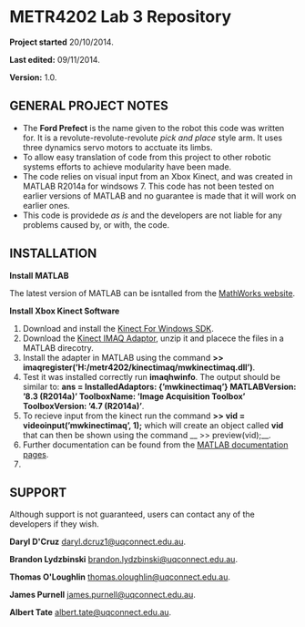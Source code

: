 METR4202 Lab 3 Repository
=========================
 __Project started__ 20/10/2014.
 
 __Last edited:__  09/11/2014.

__Version:__  1.0.
 
GENERAL PROJECT NOTES
-----------
- The __Ford Prefect__ is the name given to the robot this code was written for.  It is a revolute-revolute-revolute *pick and    place* style arm.  It uses three dynamics servo motors to acctuate its limbs.
- To allow easy translation of code from this project to other robotic systems efforts to achieve modularity have been made.
- The code relies on visual input from an Xbox Kinect, and was created in MATLAB R2014a for windsows 7.  This code has not been tested on earlier versions of MATLAB and no guarantee is made that it will work on earlier ones.
- This code is providede *as is* and the developers are not liable for any problems caused by, or with, the code.

INSTALLATION
-----------
__Install MATLAB__

The latest version of MATLAB can be isntalled from the [MathWorks website](http://www.mathworks.com.au/products/matlab/).

__Install Xbox Kinect Software__

1. Download and install the [Kinect For Windows SDK](http://www.microsoft.com/en-au/download/details.aspx?id=40278).
2. Download the [Kinect IMAQ Adaptor](http://robotics.itee.uq.edu.au/~metr4202/kinect/kinectimaq.zip), unzip it and placece the files in a MATLAB direcotry.
3. Install the adapter in MATLAB using the command __>> imaqregister(’H:/metr4202/kinectimaq/mwkinectimaq.dll’)__.
4. Test it was installed correctly run __imaqhwinfo__.  The output should be similar to:
   __ans = InstalledAdaptors: {’mwkinectimaq’} MATLABVersion: ’8.3 (R2014a)’ ToolboxName: ’Image Acquisition Toolbox’ ToolboxVersion: ’4.7 (R2014a)’__.
5. To recieve input from the kinect run the command __>> vid = videoinput(’mwkinectimaq’, 1);__ which will create an object called __vid__ that can then be shown using the command __ >> preview(vid);__.
6. Further documentation can be found from the [MATLAB documentation pages](http://www.mathworks.com.au/help/imaq/examples/using-the-kinect-r-for-windows-r-from-image-acquisition-toolbox-tm.html).
7. 


SUPPORT
-----------
Although support is not guaranteed, users can contact any of the developers if they wish.

__Daryl D'Cruz__ daryl.dcruz1@uqconnect.edu.au.

__Brandon Lydzbinski__ brandon.lydzbinski@uqconnect.edu.au.

__Thomas O'Loughlin__ thomas.oloughlin@uqconnect.edu.au.

__James Purnell__  james.purnell@uqconnect.edu.au.

__Albert Tate__ albert.tate@uqconnect.edu.au.



